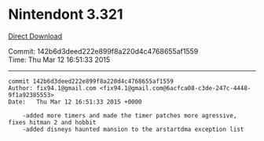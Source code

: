 # Nintendont 3.321
[Direct Download](./Nintendont.zip)

Commit: 142b6d3deed222e899f8a220d4c4768655af1559  
Time: Thu Mar 12 16:51:33 2015   

-----

```
commit 142b6d3deed222e899f8a220d4c4768655af1559
Author: fix94.1@gmail.com <fix94.1@gmail.com@6acfca08-c3de-247c-4448-9f1a92385553>
Date:   Thu Mar 12 16:51:33 2015 +0000

    -added more timers and made the timer patches more agressive, fixes hitman 2 and hobbit
    -added disneys haunted mansion to the arstartdma exception list
```
